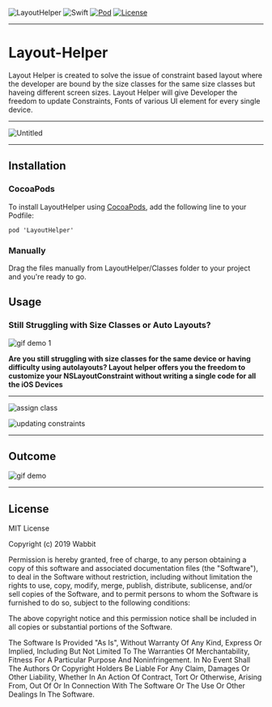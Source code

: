 ![LayoutHelper](https://user-images.githubusercontent.com/20557360/73587651-8a323580-44e4-11ea-9c27-dd5acdabbcf0.png)
![Swift](https://img.shields.io/badge/swift-v5.0-orange.svg)
[![Pod](https://img.shields.io/badge/pod-v0.1.5-blue.svg)](https://cocoapods.org/pods/LayoutHelper)
[![License](https://img.shields.io/badge/license-MIT-green.svg)](https://github.com/tryWabbit/Layout-Helper/blob/master/LICENSE)

---

# Layout-Helper

Layout Helper is created to solve the issue of constraint based layout where the
developer are bound by the size classes for the same size classes but haveing
different screen sizes. Layout Helper will give Developer the freedom to update
Constraints, Fonts of various UI element for every single device.

---

![Untitled](https://user-images.githubusercontent.com/20557360/73592574-de0f3f80-4521-11ea-8aa8-918ff1f25b80.png)

---

## Installation

### CocoaPods

To install LayoutHelper using [CocoaPods](http://cocoapods.org), add the
following line to your Podfile:

```
pod 'LayoutHelper'
```

### Manually

Drag the files manually from LayoutHelper/Classes folder to your project and
you're ready to go.

## Usage

### Still Struggling with Size Classes or Auto Layouts?

![gif demo 1](https://user-images.githubusercontent.com/20557360/56130354-49435180-5fa2-11e9-8b47-49d6e8b04f88.gif)

**Are you still struggling with size classes for the same device or having
difficulty using autolayouts? Layout helper offers you the freedom to customize
your NSLayoutConstraint without writing a single code for all the iOS Devices**

---

![assign class](https://user-images.githubusercontent.com/20557360/56131326-bd7ef480-5fa4-11e9-953e-3f5e2f97033f.gif)

![updating constraints](https://user-images.githubusercontent.com/20557360/56130612-0766db00-5fa3-11e9-994e-e94738cd7f27.gif)

---

## Outcome

![gif demo](https://user-images.githubusercontent.com/20557360/56130715-50b72a80-5fa3-11e9-9342-537d6cb6df6a.gif)

---

## License

MIT License

Copyright (c) 2019 Wabbit

Permission is hereby granted, free of charge, to any person obtaining a copy of
this software and associated documentation files (the "Software"), to deal in
the Software without restriction, including without limitation the rights to
use, copy, modify, merge, publish, distribute, sublicense, and/or sell copies of
the Software, and to permit persons to whom the Software is furnished to do so,
subject to the following conditions:

The above copyright notice and this permission notice shall be included in all
copies or substantial portions of the Software.

The Software Is Provided "As Is", Without Warranty Of Any Kind, Express Or
Implied, Including But Not Limited To The Warranties Of Merchantability, Fitness
For A Particular Purpose And Noninfringement. In No Event Shall The Authors Or
Copyright Holders Be Liable For Any Claim, Damages Or Other Liability, Whether
In An Action Of Contract, Tort Or Otherwise, Arising From, Out Of Or In
Connection With The Software Or The Use Or Other Dealings In The Software.
